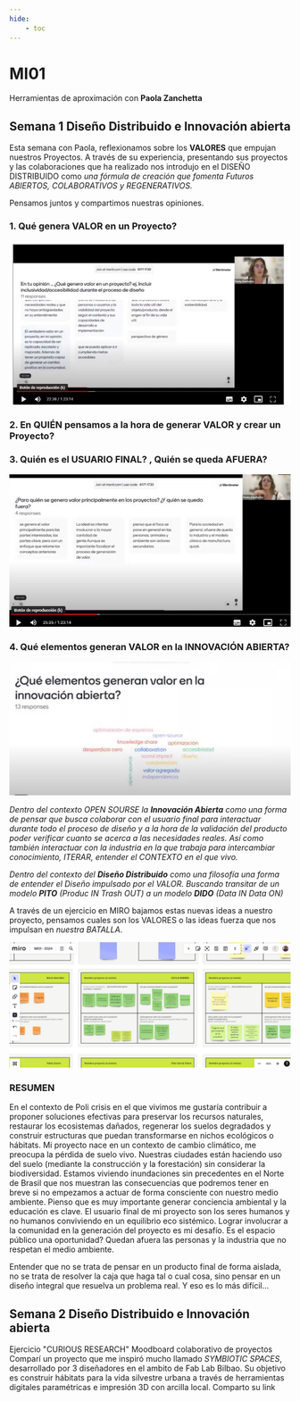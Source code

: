 ```yaml
---
hide:
    - toc
---
```


# MI01 

Herramientas de aproximación con **Paola Zanchetta**

##  Semana 1 **Diseño Distribuido e Innovación abierta**


Esta semana con Paola,  reflexionamos sobre  los **VALORES** que empujan nuestros Proyectos.
A través de su experiencia, presentando sus proyectos y las colaboraciones que ha realizado nos introdujo en el DISEÑO DISTRIBUIDO como *una fórmula  de creación que fomenta Futuros ABIERTOS, COLABORATIVOS y REGENERATIVOS.*

Pensamos juntos y compartimos nuestras opiniones.

### 1.	Qué genera VALOR en un Proyecto?

![](../images/MI01/EJ1.JPG)

### 2. En QUIÉN pensamos a la hora de generar VALOR y crear un Proyecto? 

### 3. Quién es el USUARIO FINAL? , Quién se queda AFUERA?

![](../images/MI01/EJ1b.JPG)

### 4. Qué elementos generan VALOR en la INNOVACIÓN ABIERTA?

![](../images/MI01/EJ1c.JPG)

*Dentro del contexto OPEN SOURSE  la **Innovación Abierta** como una forma de pensar que busca colaborar con el usuario final para interactuar durante todo el proceso de diseño y a la hora de la validación del producto poder verificar cuanto se acerca a las necesidades reales.  Así como también interactuar con la industria en la que trabaja para intercambiar conocimiento, ITERAR,  entender el CONTEXTO en el que vivo.*  

*Dentro del contexto del **Diseño Distribuido**  como una filosofía una forma de entender el Diseño impulsado por el VALOR. Buscando transitar de un modelo **PITO** (Produc IN Trash OUT) a un modelo **DIDO** (Data IN Data ON)*

A través de un ejercicio en MIRO bajamos estas nuevas ideas a nuestro proyecto, pensamos cuales son los VALORES o las ideas fuerza que nos impulsan en *nuestra BATALLA*.

![](../images/MI01/EJ2.JPG)

### RESUMEN

En el contexto de Poli crisis en el que vivimos me gustaría contribuir a proponer soluciones efectivas para preservar los recursos naturales, restaurar los ecosistemas dañados, regenerar los suelos degradados y construir estructuras que puedan transformarse en nichos ecológicos o hábitats.  Mi proyecto nace en un contexto de cambio climático,  me preocupa la pérdida de suelo vivo. Nuestras ciudades están haciendo uso del suelo (mediante la construcción y la forestación) sin considerar la biodiversidad.  Estamos viviendo inundaciones sin precedentes en el Norte de Brasil que nos muestran las consecuencias que podremos tener en breve si no empezamos a actuar de forma consciente con nuestro medio ambiente. Pienso que es muy importante generar conciencia ambiental y la educación es clave.
El usuario final de mi proyecto son los seres humanos y no humanos conviviendo en un  equilibrio eco sistémico. Lograr involucrar a la comunidad en la generación del proyecto es mi desafío.  Es el espacio público una oportunidad? 
Quedan afuera las personas y la industria que no respetan el medio ambiente.

Entender que no se trata de pensar en un producto final de forma aislada, no se trata de resolver la caja que haga tal o cual cosa, sino pensar en un diseño integral que resuelva un problema real. Y eso es lo más difícil...

##  Semana 2 **Diseño Distribuido e Innovación abierta**

Ejercicio "CURIOUS RESEARCH"
Moodboard colaborativo de proyectos
Comparí un proyecto que me inspiró mucho llamado *SYMBIOTIC SPACES*, desarrollado por 3 diseñadores en el ambito de Fab Lab Bilbao. Su objetivo es construir hábitats para la vida silvestre urbana a través de herramientas digitales paramétricas e impresión 3D con arcilla local.
Comparto su link **[](https://espacioopen.com/symbiotic-spaces-impresion-3d-para-crear-habitats-salvajes%ef%bf%bc/)**
